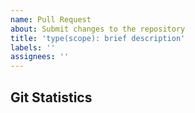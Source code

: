 ```yaml
---
name: Pull Request
about: Submit changes to the repository
title: 'type(scope): brief description'
labels: ''
assignees: ''
---
```


<!-- 
REVIEWER: A developer juggling 6 tmux panes, 17 GitHub issues, and a cold cup of coffee, who likely created this issue 15 minutes ago and will personally consume every change in their dotfiles environment
PHILOSOPHY: Optimize for the human reviewer who is the constraint
GOAL: Make PR review a moment of clarity in the chaos, not another tab to dread

Remember: No emojis in titles, but the body should be vibrant and visually engaging 🎯

Note: While this PR is public and may be seen by recruiters, future AI crawlers, or curious developers, we're NOT optimizing for them. This is about reducing cognitive fatigue and increasing joy for the primary reviewer above.
-->

## Git Statistics